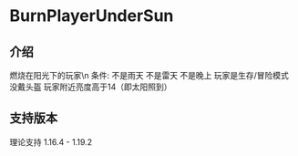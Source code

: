 # BurnPlayerUnderSun
## 介绍
燃烧在阳光下的玩家\n
条件: 不是雨天 不是雷天 不是晚上 玩家是生存/冒险模式 没戴头盔 玩家附近亮度高于14（即太阳照到）

## 支持版本
理论支持 1.16.4 - 1.19.2
